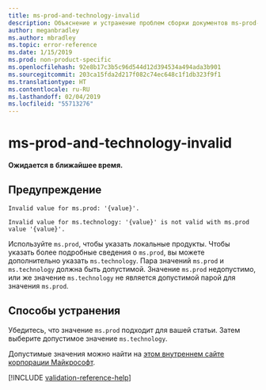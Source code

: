 ```yaml
---
title: ms-prod-and-technology-invalid
description: Объяснение и устранение проблем сборки документов ms-prod-and-technology-invalid
author: meganbradley
ms.author: mbradley
ms.topic: error-reference
ms.date: 1/15/2019
ms.prod: non-product-specific
ms.openlocfilehash: 92e8b17c3b5c96d544d12d394534a494ada3b901
ms.sourcegitcommit: 203ca15fda2d217f082c74ec648c1f1db323f9f1
ms.translationtype: HT
ms.contentlocale: ru-RU
ms.lasthandoff: 02/04/2019
ms.locfileid: "55713276"
---
```

# <a name="ms-prod-and-technology-invalid"></a>ms-prod-and-technology-invalid

**Ожидается в ближайшее время.**

## <a name="warning"></a>Предупреждение

`Invalid value for ms.prod: '{value}'.`

`Invalid value for ms.technology: '{value}' is not valid with ms.prod value '{value}'.`

Используйте `ms.prod`, чтобы указать локальные продукты. Чтобы указать более подробные сведения о `ms.prod`, вы можете дополнительно указать `ms.technology`. Пара значений `ms.prod` и `ms.technology` должна быть допустимой. Значение `ms.prod` недопустимо, или же значение `ms.technology` не является допустимой парой для значения `ms.prod`.

## <a name="resolution"></a>Способы устранения

Убедитесь, что значение `ms.prod` подходит для вашей статьи. Затем выберите допустимое значение `ms.technology`.

Допустимые значения можно найти на [этом внутреннем сайте корпорации Майкрософт](https://docsmetadatatool.azurewebsites.net/whitelists).

<!-- Can we link to whitelist externally? -->

<!--make sure to add this file to your includes folder and verify the path-->
[!INCLUDE [validation-reference-help](includes/validation-reference-help.md)]
